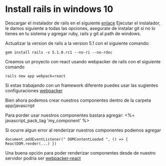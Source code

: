 # Install rails in windows 10

Descargar el instalador de rails en el siguiente [enlace](http://railsinstaller.org/en)
Ejecutar el instalador, le damos siguiente a todas las opciones, asegurate de instalar git si no lo tienes en tu sistema y agregar ruby, rails y git al path de windows.

Actualizar la version de rails a la version 5.1 con el siguiente comando: 

`gem install rails -v 5.1.0.rc1 --no-ri --no-rdoc`

Creamos un proyecto con react usando webpacker de rails con el siguiente comando

`rails new app webpack=react`

Si estas trabajando con un framework diferente puedes usar las sugientes configuraciones [webpacker](https://github.com/rails/webpacker)

Bien ahora podemos crear nuestros componentes dentro de la carpeta app/javascript

Para porder usar nuestros componentes bastara agregar:
    <%= javascript_pack_tag 'my_component' %> 

Si ocurre algun error al renderizar nuestros componentes podemos agregar 

``document.addEventListener(" DOMContentLoaded ", () => {
  ReactDOM.render(...)
})``

Una buena opción para poder renderizar componentes desde de nuestro servidor podría ser [webpacker-react](https://github.com/renchap/webpacker-react) 
